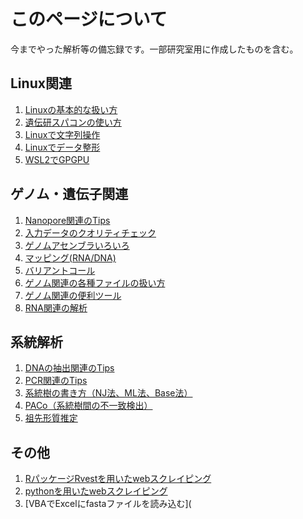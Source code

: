 # このページについて
今までやった解析等の備忘録です。一部研究室用に作成したものを含む。
<br>
## Linux関連
1. [Linuxの基本的な扱い方](docs/lnx.md)
2. [遺伝研スパコンの使い方](docs/supakon.md)
3. [Linuxで文字列操作](docs/lnx_string.md)
4. [Linuxでデータ整形](docs/lnx_data.md)
5. [WSL2でGPGPU](docs/gpgpu.md)

## ゲノム・遺伝子関連
1. [Nanopore関連のTips](docs/nanopore_tips.md)
2. [入力データのクオリティチェック](docs/qualitycheck.md)
3. [ゲノムアセンブラいろいろ](docs/assembler.md)
4. [マッピング(RNA/DNA)](docs/mapping.md)
5. [バリアントコール](docs/variantcall.md)
6. [ゲノム関連の各種ファイルの扱い方](docs/fextention.md)
7. [ゲノム関連の便利ツール](docs/gtools.md)
8. [RNA関連の解析](docs/rna.md)

## 系統解析
1. [DNAの抽出関連のTips](docs/dna_tips.md)
1. [PCR関連のTips](docs/pcr_tips.md)
1. [系統樹の書き方（NJ法、ML法、Base法）](docs/trees.md)
1. [PACo（系統樹間の不一致検出）](docs/paco.md)
1. [祖先形質推定](docs/ancestor.md)

## その他
1. [RパッケージRvestを用いたwebスクレイピング](docs/scraping_r.md)
1. [pythonを用いたwebスクレイピング](docs/scraping_python.md)
2. [VBAでExcelにfastaファイルを読み込む](
